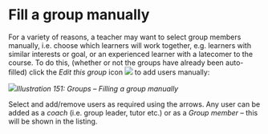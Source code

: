 # Fill a group manually

For a variety of reasons, a teacher may want to select group members manually, i.e. choose which learners will work together, e.g. learners with similar interests or goal, or an experienced learner with a latecomer to the course. To do this, \(whether or not the groups have already been auto-filled\) click the _Edit this group_ icon ![](../../.gitbook/assets/graphics285.png) to add users manually:

![](../../.gitbook/assets/images216.png)_Illustration 151: Groups – Filling a group manually_

Select and add/remove users as required using the arrows. Any user can be added as a _coach_ \(i.e. group leader, tutor etc.\) or as a _Group member –_ this will be shown in the listing.

